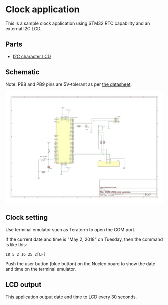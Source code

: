 # Clock application

This is a sample clock application using STM32 RTC capability and an external I2C LCD.

## Parts

- [I2C character LCD](http://akizukidenshi.com/catalog/g/gK-08896/)

## Schematic

Note: PB8 and PB9 pins are 5V-tolerant as per [the datasheet](http://www.st.com/resource/en/datasheet/stm32l476je.pdf).

![schematic](./Clock.jpg)

## Clock setting

Use terminal emulator such as Teraterm to open the COM port.

If the current date and time is "May 2, 2018" on Tuesday, then the command is like this:

```
18 5 2 16 25 2[LF]
```

Push the user button (blue button) on the Nucleo board to show the date and time on the terminal emulator.

## LCD output

This application output date and time to LCD every 30 seconds.
